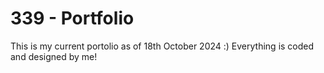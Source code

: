 # 339 - Portfolio

This is my current portolio as of 18th October 2024 :)
Everything is coded and designed by me!
